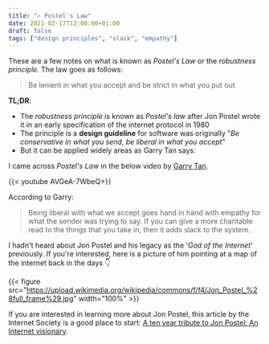 ```yaml
---
title: "✍️ Postel's Law"
date: 2021-02-17T12:00:00+01:00
draft: false
tags: ["design principles", "slack", "empathy"]
---
```


These are a few notes on what is known as _Postel's Law_ or the _robustness principle_. The law goes as follows:

> Be lenient in what you accept and be strict in what you put out

**TL;DR**:

* The _robustness principle_ is known as _Postel's law_ after Jon Postel wrote it in an early specification of the internet protocol in 1980
* The principle is a **design guideline** for software was originally "_Be conservative in what you send, be liberal in what you accept_"
* But it can be applied widely areas as Garry Tan says:

I came across _Postel's Law_ in the below video by [Garry Tan](https://blog.garrytan.com/about-me).

{{< youtube AVGeA-7WbeQ>}}

According to Garry:
> Being liberal with what we accept goes hand in hand with empathy for what the sender was trying to say. If you can give a more charitable read to the things that you take in, then it adds slack to the system.

I hadn't heard about Jon Postel and his legacy as the '_God of the Internet_' previously. If you're interested, here is a picture of him pointing at a map of the internet back in the days 👇

{{< figure src="https://upload.wikimedia.org/wikipedia/commons/f/f4/Jon_Postel_%28full_frame%29.jpg" width="100%" >}}

If you are interested in learning more about Jon Postel, this article by the Internet Society is a good place to start: [A ten year tribute to Jon Postel: An Internet visionary](https://www.google.com/url?q=https%3A%2F%2Fwww.internetsociety.org%2Fgrants-and-awards%2Fpostel-service-award%2Ften-year-tribute-jon-postel%2F&sa=D).

